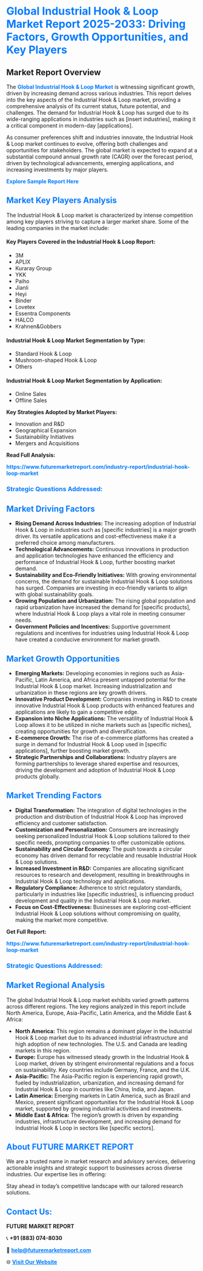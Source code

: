 <h1 style="color: #007BFF;">Global Industrial Hook & Loop Market Report 2025-2033: Driving Factors, Growth Opportunities, and Key Players</h1>

<section id="overview">
<h2>Market Report Overview</h2>
<p>The <a href="https://www.futuremarketreport.com/industry-report/industrial-hook-loop-market" style="color: #007BFF; text-decoration: none;"><strong>Global Industrial Hook & Loop Market</strong></a> is witnessing significant growth, driven by increasing demand across various industries. This report delves into the key aspects of the Industrial Hook & Loop market, providing a comprehensive analysis of its current status, future potential, and challenges. The demand for Industrial Hook & Loop has surged due to its wide-ranging applications in industries such as [insert industries], making it a critical component in modern-day [applications].</p>
<p>As consumer preferences shift and industries innovate, the Industrial Hook & Loop market continues to evolve, offering both challenges and opportunities for stakeholders. The global market is expected to expand at a substantial compound annual growth rate (CAGR) over the forecast period, driven by technological advancements, emerging applications, and increasing investments by major players.</p>
</section>

<section id="overview">
<p><a href="https://www.futuremarketreport.com/request-sample/reportId=59204" style="color: #007BFF; text-decoration: none;"><strong>Explore Sample Report Here</strong></a></p>
</section>

<section id="key-players">
<h2 style="color: #007BFF;">Market Key Players Analysis</h2>
<p>The Industrial Hook & Loop market is characterized by intense competition among key players striving to capture a larger market share. Some of the leading companies in the market include:</p>
<h4>Key Players Covered in the Industrial Hook & Loop Report:</h4>
<ul><li>3M</li><li>APLIX</li><li>Kuraray Group</li><li>YKK</li><li>Paiho</li><li>Jianli</li><li>Heyi</li><li>Binder</li><li>Lovetex</li><li>Essentra Components</li><li>HALCO</li><li>Krahnen&amp;Gobbers</li></ul>
<h4>Industrial Hook & Loop Market Segmentation by Type:</h4>
<ul><li>Standard Hook &amp; Loop</li><li>Mushroom-shaped Hook &amp; Loop</li><li>Others</li></ul>

<h4>Industrial Hook & Loop Market Segmentation by Application:</h4>
<ul><li>Online Sales</li><li>Offline Sales</li></ul>
<p><strong>Key Strategies Adopted by Market Players:</strong></p>
<ul>
<li>Innovation and R&D</li>
<li>Geographical Expansion</li>
<li>Sustainability Initiatives</li>
<li>Mergers and Acquisitions</li>
</ul>
</section>

<section>
<p><strong>Read Full Analysis: </strong></p><a href="https://www.futuremarketreport.com/industry-report/industrial-hook-loop-market" style="color: #007BFF; text-decoration: none;"><strong>https://www.futuremarketreport.com/industry-report/industrial-hook-loop-market</strong></a>
<h3 style="color: #007BFF;">Strategic Questions Addressed:</h3>
</section>

<section id="driving-factors">
<h2 style="color: #007BFF;">Market Driving Factors</h2>
<ul>
<li><strong>Rising Demand Across Industries:</strong> The increasing adoption of Industrial Hook & Loop in industries such as [specific industries] is a major growth driver. Its versatile applications and cost-effectiveness make it a preferred choice among manufacturers.</li>
<li><strong>Technological Advancements:</strong> Continuous innovations in production and application technologies have enhanced the efficiency and performance of Industrial Hook & Loop, further boosting market demand.</li>
<li><strong>Sustainability and Eco-Friendly Initiatives:</strong> With growing environmental concerns, the demand for sustainable Industrial Hook & Loop solutions has surged. Companies are investing in eco-friendly variants to align with global sustainability goals.</li>
<li><strong>Growing Population and Urbanization:</strong> The rising global population and rapid urbanization have increased the demand for [specific products], where Industrial Hook & Loop plays a vital role in meeting consumer needs.</li>
<li><strong>Government Policies and Incentives:</strong> Supportive government regulations and incentives for industries using Industrial Hook & Loop have created a conducive environment for market growth.</li>
</ul>
</section>

<section id="growth-opportunities">
<h2 style="color: #007BFF;">Market Growth Opportunities</h2>
<ul>
<li><strong>Emerging Markets:</strong> Developing economies in regions such as Asia-Pacific, Latin America, and Africa present untapped potential for the Industrial Hook & Loop market. Increasing industrialization and urbanization in these regions are key growth drivers.</li>
<li><strong>Innovative Product Development:</strong> Companies investing in R&D to create innovative Industrial Hook & Loop products with enhanced features and applications are likely to gain a competitive edge.</li>
<li><strong>Expansion into Niche Applications:</strong> The versatility of Industrial Hook & Loop allows it to be utilized in niche markets such as [specific niches], creating opportunities for growth and diversification.</li>
<li><strong>E-commerce Growth:</strong> The rise of e-commerce platforms has created a surge in demand for Industrial Hook & Loop used in [specific applications], further boosting market growth.</li>
<li><strong>Strategic Partnerships and Collaborations:</strong> Industry players are forming partnerships to leverage shared expertise and resources, driving the development and adoption of Industrial Hook & Loop products globally.</li>
</ul>
</section>

<section id="trending-factors">
<h2 style="color: #007BFF;">Market Trending Factors</h2>
<ul>
<li><strong>Digital Transformation:</strong> The integration of digital technologies in the production and distribution of Industrial Hook & Loop has improved efficiency and customer satisfaction.</li>
<li><strong>Customization and Personalization:</strong> Consumers are increasingly seeking personalized Industrial Hook & Loop solutions tailored to their specific needs, prompting companies to offer customizable options.</li>
<li><strong>Sustainability and Circular Economy:</strong> The push towards a circular economy has driven demand for recyclable and reusable Industrial Hook & Loop solutions.</li>
<li><strong>Increased Investment in R&D:</strong> Companies are allocating significant resources to research and development, resulting in breakthroughs in Industrial Hook & Loop technology and applications.</li>
<li><strong>Regulatory Compliance:</strong> Adherence to strict regulatory standards, particularly in industries like [specific industries], is influencing product development and quality in the Industrial Hook & Loop market.</li>
<li><strong>Focus on Cost-Effectiveness:</strong> Businesses are exploring cost-efficient Industrial Hook & Loop solutions without compromising on quality, making the market more competitive.</li>
</ul>
</section>

<section>
<p><strong>Get Full Report: </strong></p><a href="https://www.futuremarketreport.com/industry-report/industrial-hook-loop-market" style="color: #007BFF; text-decoration: none;"><strong>https://www.futuremarketreport.com/industry-report/industrial-hook-loop-market</strong></a>
<h3 style="color: #007BFF;">Strategic Questions Addressed:</h3>
</section>


<section id="regional-analysis">
<h2 style="color: #007BFF;">Market Regional Analysis</h2>
<p>The global Industrial Hook & Loop market exhibits varied growth patterns across different regions. The key regions analyzed in this report include North America, Europe, Asia-Pacific, Latin America, and the Middle East & Africa:</p>
<ul>
<li><strong>North America:</strong> This region remains a dominant player in the Industrial Hook & Loop market due to its advanced industrial infrastructure and high adoption of new technologies. The U.S. and Canada are leading markets in this region.</li>
<li><strong>Europe:</strong> Europe has witnessed steady growth in the Industrial Hook & Loop market, driven by stringent environmental regulations and a focus on sustainability. Key countries include Germany, France, and the U.K.</li>
<li><strong>Asia-Pacific:</strong> The Asia-Pacific region is experiencing rapid growth, fueled by industrialization, urbanization, and increasing demand for Industrial Hook & Loop in countries like China, India, and Japan.</li>
<li><strong>Latin America:</strong> Emerging markets in Latin America, such as Brazil and Mexico, present significant opportunities for the Industrial Hook & Loop market, supported by growing industrial activities and investments.</li>
<li><strong>Middle East & Africa:</strong> The region’s growth is driven by expanding industries, infrastructure development, and increasing demand for Industrial Hook & Loop in sectors like [specific sectors].</li>
</ul>
</section>

<footer>
<h2 style="color: #007BFF;">About FUTURE MARKET REPORT</h2>
<p>We are a trusted name in market research and advisory services, delivering actionable insights and strategic support to businesses across diverse industries. Our expertise lies in offering:</p>

<p>Stay ahead in today’s competitive landscape with our tailored research solutions.</p>

<h2 style="color: #007BFF;">Contact Us:</h2>
<p><strong>FUTURE MARKET REPORT</strong></p>
<p>📞 <strong>+91 (883) 074-8030</strong></p>
<p>📧 <strong><a href="mailto:help@futuremarketreport.com" style="color: #007BFF;">help@futuremarketreport.com</a></strong></p>
<p>🌐 <strong><a href="https://www.futuremarketreport.com/" style="color: #007BFF;">Visit Our Website</a></strong></p>
</footer>